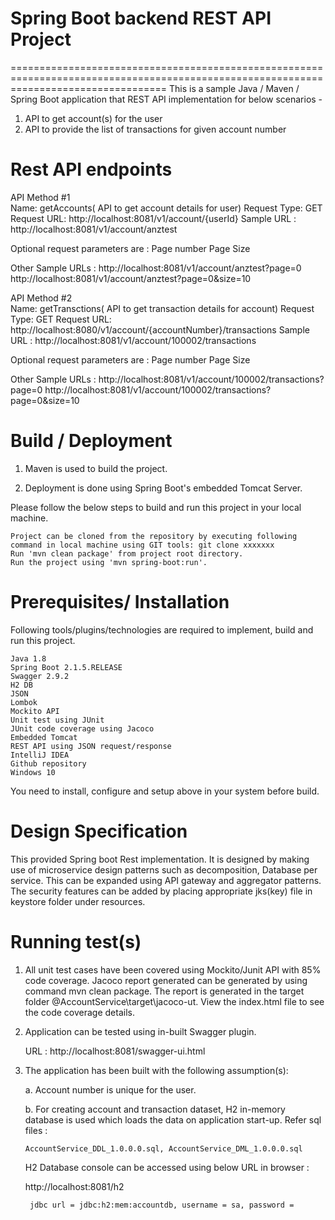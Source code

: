 # Spring Boot backend REST API Project
=======================================================================================================================================
This is a sample Java / Maven / Spring Boot application that REST API implementation for below scenarios - 
1. API to get account(s) for the user
2. API to provide the list of transactions for given account number
 
Rest API endpoints
========================================================================================================================================
API Method #1  
Name: getAccounts( API to get account details for user) 
Request Type: GET
Request URL: http://localhost:8081/v1/account/{userId}
Sample URL : http://localhost:8081/v1/account/anztest

Optional request parameters are :
Page number
Page Size

Other Sample URLs :
http://localhost:8081/v1/account/anztest?page=0
http://localhost:8081/v1/account/anztest?page=0&size=10

API Method #2  
Name: getTransctions( API to get transaction details for account) 
Request Type: GET
Request URL: http://localhost:8080/v1/account/{accountNumber}/transactions
Sample URL : http://localhost:8081/v1/account/100002/transactions

Optional request parameters are :
Page number
Page Size

Other Sample URLs :
http://localhost:8081/v1/account/100002/transactions?page=0
http://localhost:8081/v1/account/100002/transactions?page=0&size=10

Build / Deployment
========================================================================================================================================

1. Maven is used to build the project.

2. Deployment is done using Spring Boot's embedded Tomcat Server.

Please follow the below steps to build and run this project in your local machine.

    Project can be cloned from the repository by executing following command in local machine using GIT tools: git clone xxxxxxx
    Run 'mvn clean package' from project root directory.
    Run the project using 'mvn spring-boot:run'.

Prerequisites/ Installation
========================================================================================================================================
Following tools/plugins/technologies are required to implement, build and run this project.

    Java 1.8
    Spring Boot 2.1.5.RELEASE
	Swagger 2.9.2
	H2 DB
	JSON
	Lombok
    Mockito API
    Unit test using JUnit
    JUnit code coverage using Jacoco
    Embedded Tomcat
    REST API using JSON request/response
    IntelliJ IDEA
    Github repository
    Windows 10

You need to install, configure and setup above in your system before build.


Design Specification
========================================================================================================================================
This provided Spring boot Rest implementation.
It is designed by making use of microservice design patterns such as decomposition, Database per service.
This can be expanded using API gateway and aggregator patterns.
The security features can be added by placing appropriate jks(key) file in keystore folder under resources.   

Running test(s)
=======================================================================================================================================

1. All unit test cases have been covered using Mockito/Junit API with 85% code coverage. Jacoco report generated can be generated by using command mvn clean package. The report is generated  in the target folder @AccountService\target\jacoco-ut. View the index.html file to see the code coverage details.

2. Application can be tested using in-built Swagger plugin.

    URL : http://localhost:8081/swagger-ui.html

3. The application has been built with the following assumption(s):

   a. Account number is unique for the user.

   b. For creating account and transaction dataset, H2 in-memory database is used which loads the data on application start-up. 
    Refer sql files : 
    
       AccountService_DDL_1.0.0.0.sql, AccountService_DML_1.0.0.0.sql
       
    H2 Database console can be accessed using below URL in browser :
    
      http://localhost:8081/h2
      
        jdbc url = jdbc:h2:mem:accountdb, username = sa, password =
